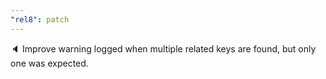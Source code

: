 ```yaml
---
"rel8": patch
---
```


🔈 Improve warning logged when multiple related keys are found, but only one was expected.
